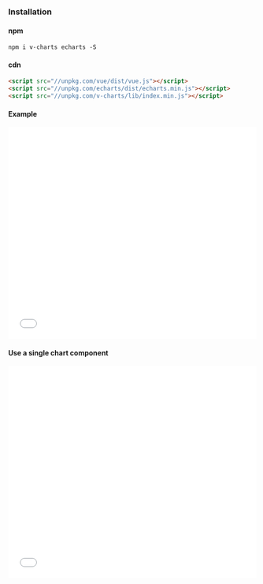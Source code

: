 
### Installation

#### npm

```
npm i v-charts echarts -S
```

#### cdn

```html
<script src="//unpkg.com/vue/dist/vue.js"></script>
<script src="//unpkg.com/echarts/dist/echarts.min.js"></script>
<script src="//unpkg.com/v-charts/lib/index.min.js"></script>
```

#### Example

<iframe width="100%" height="430" src="//jsfiddle.net/vue_echarts/aa7ojxyt/58/embedded/result,html,js/?bodyColor=fff" allowfullscreen="allowfullscreen" frameborder="0"></iframe>

#### Use a single chart component
<iframe width="100%" height="430" src="//jsfiddle.net/vue_echarts/aa7ojxyt/59/embedded/result,html,js/?bodyColor=fff" allowfullscreen="allowfullscreen" frameborder="0"></iframe>
